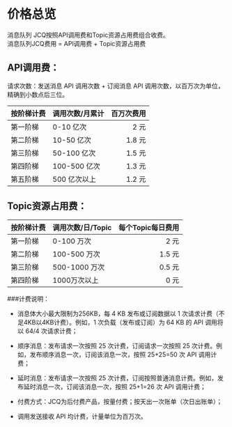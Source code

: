 # 价格总览
消息队列 JCQ按照API调用费和Topic资源占用费组合收费。</br>
消息队列JCQ费用 = API调用费 + Topic资源占用费

## API调用费：
请求次数：发送消息 API 调用次数 + 订阅消息 API 调用次数，以百万次为单位，精确到小数点后三位。

|按阶梯计费	| 调用次数/月累计	| 百万次费用|
|:--|:-- |--: |
| 第一阶梯 | 0-10 亿次 | 2 元 |
| 第二阶梯 | 10-50 亿次	| 1.8 元 |
| 第三阶梯 | 50-100 亿次 | 1.5 元 |
| 第四阶梯 | 100-500 亿次	| 1.3 元 |
| 第五阶梯 | 500 亿次以上	| 1.2 元 |


## Topic资源占用费：

|按阶梯计费 | 调用次数/日/Topic	| 每个Topic每日费用|
|:--|:-- |--: |
| 第一阶梯 | 0-100 万次	| 2 元 |
| 第二阶梯 | 100-500 万次	| 1.5 元 |
| 第三阶梯 | 500-1000 万次 | 0.5 元 |
| 第四阶梯 | 1000万次以上 |  0 元 |


###计费说明：

- 消息体大小最大限制为256KB，每 4 KB 发布或订阅数据以 1 次请求计费（不足4KB以4KB计费）。例如，1 次负载（发布或订阅）为 64 KB 的 API 调用将以 64/4 次请求计费；

- 顺序消息：发布请求一次按照 25 次计费，订阅请求一次按照 25 次计费。例如，发布顺序消息一次，订阅该消息一次，按照 25+25=50 次 API 调用计费；

- 延时消息：发布请求一次按照 25 次计费，订阅按照普通消息计费。例如，发布延时消息一次，订阅该消息一次，按照 25+1=26 次 API 调用计费；

- 付费方式：JCQ为后付费产品，按量付费；按天出一次账单（次日出账单）；

- 调用发送接收 API 均计费，计量单位为百万次。
